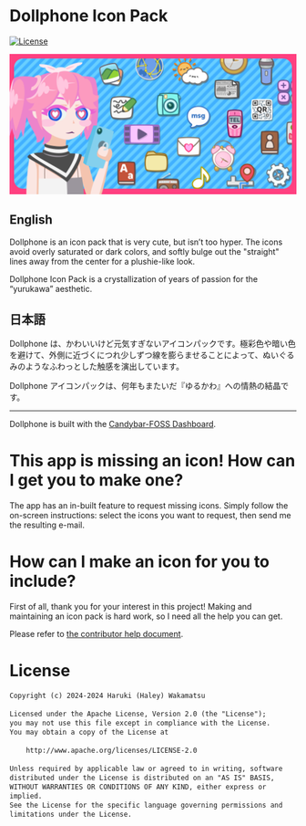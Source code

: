 # Dollphone Icon Pack

[![License](https://img.shields.io/github/license/zixpo/candybar?style=flat-square)](/LICENSE)

![Header image](./fastlane/metadata/android/en-US/images/featureGraphic.png)

## English
Dollphone is an icon pack that is very cute, but isn’t too hyper. The icons avoid overly saturated or dark colors, and softly bulge out the "straight" lines away from the center for a plushie-like look.

Dollphone Icon Pack is a crystallization of years of passion for the “yurukawa” aesthetic.

## 日本語
Dollphone は、かわいいけど元気すぎないアイコンパックです。極彩色や暗い色を避けて、外側に近づくにつれ少しずつ線を膨らませることによって、ぬいぐるみのようなふわっとした触感を演出しています。

Dollphone アイコンパックは、何年もまたいだ『ゆるかわ』への情熱の結晶です。

---

Dollphone is built with the [Candybar-FOSS Dashboard](https://github.com/Donnnno/candybar-foss).

# This app is missing an icon! How can I get you to make one?

The app has an in-built feature to request missing icons. Simply follow the on-screen instructions: select the icons you want to request, then send me the resulting e-mail.

# How can I make an icon for you to include?

First of all, thank you for your interest in this project! Making and maintaining an icon pack is hard work, so I need all the help you can get.

Please refer to [the contributor help document](https://github.com/JapanYoshi/dollphone-foss/blob/main/help/how_to_contribute.md).

# License
```
Copyright (c) 2024-2024 Haruki (Haley) Wakamatsu

Licensed under the Apache License, Version 2.0 (the "License");
you may not use this file except in compliance with the License.
You may obtain a copy of the License at

    http://www.apache.org/licenses/LICENSE-2.0

Unless required by applicable law or agreed to in writing, software
distributed under the License is distributed on an "AS IS" BASIS,
WITHOUT WARRANTIES OR CONDITIONS OF ANY KIND, either express or implied.
See the License for the specific language governing permissions and
limitations under the License.
```
